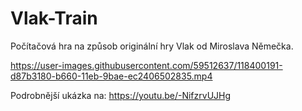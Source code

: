 # Vlak-Train
Počítačová hra na způsob originální hry Vlak od Miroslava Němečka.

https://user-images.githubusercontent.com/59512637/118400191-d87b3180-b660-11eb-9bae-ec2406502835.mp4

Podrobnější ukázka na: https://youtu.be/-NifzrvUJHg
